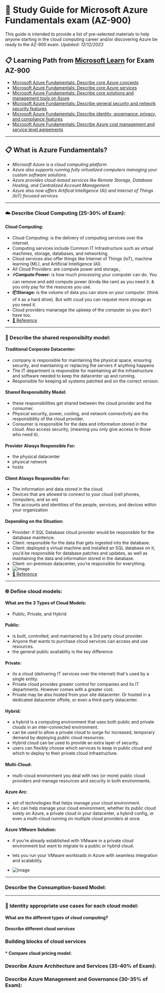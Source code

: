 # 📗 Study Guide for Microsoft Azure Fundamentals exam (AZ-900)
This guide is intended to provide a list of pre-selected materials to help anyone starting in the  cloud computing career and/or discovering Azure be ready to the AZ-900 exam.
*Updated: 12/12/2023*

## 📋 Learning Path from [Microsoft Learn](https://aka.ms/learn) for Exam AZ-900
* [Microsoft Azure Fundamentals: Describe core Azure concepts](https://docs.microsoft.com/en-us/learn/paths/az-900-describe-cloud-concepts/)
* [Microsoft Azure Fundamentals: Describe core Azure services](https://docs.microsoft.com/en-us/learn/paths/az-900-describe-core-azure-services/)
* [Microsoft Azure Fundamentals: Describe core solutions and management tools on Azure](https://docs.microsoft.com/en-us/learn/paths/az-900-describe-core-solutions-management-tools-azure/)
* [Microsoft Azure Fundamentals: Describe general security and network security features](https://docs.microsoft.com/en-us/learn/paths/az-900-describe-general-security-network-security-features/)
* [Microsoft Azure Fundamentals: Describe identity, governance, privacy, and compliance features](https://docs.microsoft.com/en-us/learn/paths/az-900-describe-identity-governance-privacy-compliance-features/)
* [Microsoft Azure Fundamentals: Describe Azure cost management and service level agreements](https://docs.microsoft.com/en-us/learn/paths/az-900-describe-azure-cost-management-service-level-agreements/)

------
## 📋 What is Azure Fundamentals? 
* _Microsoft Azure is a cloud computing platform_
* _Azure also supports running fully virtualized computers managing your custom software solutions._
* _Azure provides cloud-based services like Remote Storage, Database Hosting, and Centralized Account Management._
* _Azure also now offers Artifical Intelligence (AI) and Internet of Things (loT) focused services._

------
### ☁️ Describe Cloud Computing (25-30% of Exam): 
#### Cloud Computing:
* Cloud Computing: is the delivery of computing services over the internet.
* Computing services include Common IT Infrastructure such as virtual machines, storage, databases, and networking.
* Cloud services also offer things like Internet of Things (loT), machine learning (ML), and Artificial Intelligence (AI).
* All Cloud Providers: are compute power and storage_
* **⚡Compute Power:** is how much processing your computer can do. You can remove and add compute power (kinda like ram) as you need it.
      & you only pay for the resouces you use.
* **📦Storage:** is the volume of data you can store on your computer. (think of it as a hard drive). But with coud you can request more
      storage as you need it. 
* Cloud providers mananage the upkeep of the computer so you don't have too.
* [🔗 Reference](https://learn.microsoft.com/en-us/training/modules/describe-cloud-compute/3-what-cloud-compute)
 
-------
### 🤝 Describe the shared responsibilty model: 
#### **Traditional Corporate Datacenter:** 
* company is responsible for maintaining the physical space, ensuring security, and maintaining or replacing the servers if anything happens
* The IT department is responsible for maintaining all the infrastructure and software needed to keep the datacenter up and running.
* Responsible for keeping all systems patched and on the correct version.
 
#### **Shared Responsibility Model:**
* these responsibilities get shared between the cloud provider and the consumer.
* Physical security, power, cooling, and network connectivity are the responsibility of the cloud provider.
* Consumer is responsible for the data and information stored in the cloud. Also access security, (meaning you only give access to those who need it).
  
#### **Provider Always Responsible For:**
* the physical datacenter
* physical network
* hosts
  
#### **Client Always Responsible For:**
* The information and data stored in the cloud
* Devices that are allowed to connect to your cloud (cell phones, computers, and so on)
* The accounts and identities of the people, services, and devices within your organization
 
#### **Depending on the Situation:**
* Provider: if SQL Database cloud provider would be responsible for the database maintence.
* Client: responsible for the data that gets ingested into the database.
* Client: deployed a virtual machine and installed an SQL database on it, you’d be responsible for database patches and updates, as well as maintaining the data and information stored in the database.
* Client: on-premises datacenter, you’re responsible for everything.
* ![image](https://github.com/kwilkinz/Certification-Learning/assets/105250570/dd129d6e-2b4a-4981-b0e6-27066a20b4f8) 
* [🔗 Reference](https://learn.microsoft.com/en-us/training/modules/describe-cloud-compute/4-describe-shared-responsibility-model)

-------
### 🌐 Define cloud models: 
#### **What are the 3 Types of Cloud Models:** 
* Public, Private, and Hybrid

#### **Public:**
* is built, controlled, and maintained by a 3rd party cloud provider.
* Anyone that wants to purchase cloud services can access and use resources.
* the general public availablity is the key difference

#### **Private:**
* its a cloud (delivering IT services over the internet) that's used by a single entity.
* Private cloud provides greater control for companies and its IT departments. However comes with a greater cost.
* Private may be also hosted from your site datacenter. Or hosted in a dedicated datacenter offsite, or even a third-party datacenter.

#### **Hybrid:**
* a hybrid is a computing environment that uses both public and private clouds in an inter-connected environment.
* can be used to allow a private cloud to surge for increased, temporary demand by deploying public cloud resources.
* Hybrid cloud can be used to provide an extra layer of security.
* users can flexibly choose which services to keep in public cloud and which to deploy to their private cloud infrastructure.

#### **Multi-Cloud:**
* multi-cloud environment you deal with two (or more) public cloud providers and manage resources and security in both environments.

#### **Azure Arc:**
* set of technologies that helps manage your cloud environment.
* Arc can help manage your cloud environment, whether its public cloud solely on Azure, a private cloud in your datacenter, a hybrid config, or even a multi-cloud running on multiple cloud providers at once.

#### **Azure VMware Solution:**
* if you’re already established with VMware in a private cloud environment but want to migrate to a public or hybrid cloud.
* lets you run your VMware workloads in Azure with seamless integration and scalability.

* ![image](https://github.com/kwilkinz/Certification-Learning/assets/105250570/1d8d993c-753c-4add-a245-1e9a9eb4d898)
-------

### **Describe the Consumption-based Model:**


-----
### 👤 Identity appropriate use cases for each cloud model: 
#### What are the different types of cloud computing?

#### Describe different cloud services

### Building blocks of cloud services



















#### * Compare cloud pricing model: 

### Describe Azure Architecture and Services (35-40% of Exam):

### Describe Azure Management and Governance (30-35% of Exam):
